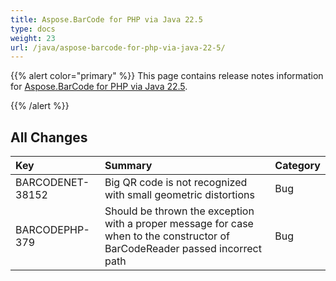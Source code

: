 ```yaml
---
title: Aspose.BarCode for PHP via Java 22.5
type: docs
weight: 23
url: /java/aspose-barcode-for-php-via-java-22-5/
---
```


{{% alert color="primary" %}}
This page contains release notes information for [Aspose.BarCode for PHP via Java 22.5](https://downloads.aspose.com/barcode/php/new-releases/aspose.barcode-for-php-via-java-22.5/).

{{% /alert %}} 
## **All Changes**

|**Key**|**Summary**|**Category**|
| :- | :- | :- |
|BARCODENET-38152|Big QR code is not recognized with small geometric distortions|Bug|
|BARCODEPHP-379|Should be thrown the exception with a proper message for case when to the constructor of BarCodeReader passed incorrect path|Bug|